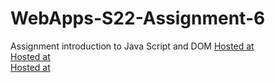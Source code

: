 # WebApps-S22-Assignment-6
Assignment introduction to Java Script and DOM
[Hosted at](https://44-563-web-apps-s22.github.io/webapps-s22-assignment-6-Rohith-Chittipolu/president.html)
<br>
[Hosted at](https://44-563-web-apps-s22.github.io/webapps-s22-assignment-6-Rohith-Chittipolu/tips.html)
<br>
[Hosted at](https://44-563-web-apps-s22.github.io/webapps-s22-assignment-6-Rohith-Chittipolu/computer.html)
<br>
